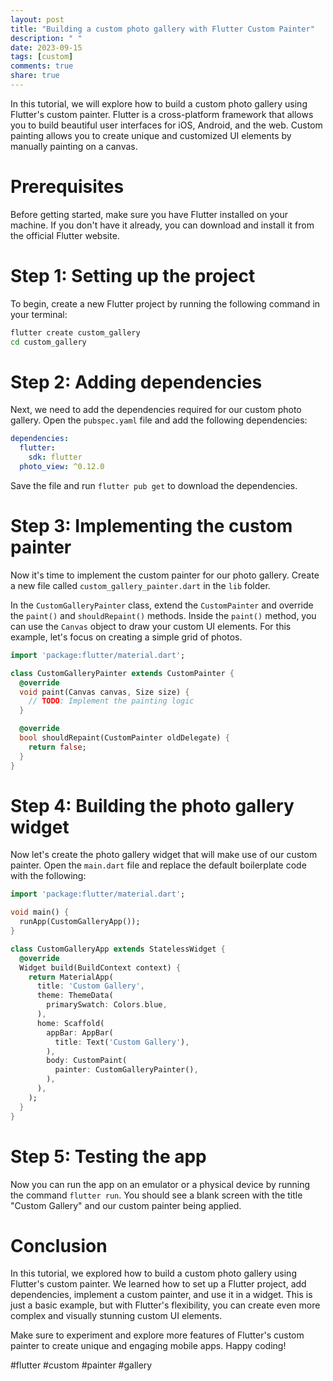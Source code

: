 ```yaml
---
layout: post
title: "Building a custom photo gallery with Flutter Custom Painter"
description: " "
date: 2023-09-15
tags: [custom]
comments: true
share: true
---
```


In this tutorial, we will explore how to build a custom photo gallery using Flutter's custom painter. Flutter is a cross-platform framework that allows you to build beautiful user interfaces for iOS, Android, and the web. Custom painting allows you to create unique and customized UI elements by manually painting on a canvas.

# Prerequisites

Before getting started, make sure you have Flutter installed on your machine. If you don't have it already, you can download and install it from the official Flutter website.

# Step 1: Setting up the project

To begin, create a new Flutter project by running the following command in your terminal:

```bash
flutter create custom_gallery
cd custom_gallery
```

# Step 2: Adding dependencies

Next, we need to add the dependencies required for our custom photo gallery. Open the `pubspec.yaml` file and add the following dependencies:

```yaml
dependencies:
  flutter:
    sdk: flutter
  photo_view: ^0.12.0
```

Save the file and run `flutter pub get` to download the dependencies.

# Step 3: Implementing the custom painter

Now it's time to implement the custom painter for our photo gallery. Create a new file called `custom_gallery_painter.dart` in the `lib` folder.

In the `CustomGalleryPainter` class, extend the `CustomPainter` and override the `paint()` and `shouldRepaint()` methods. Inside the `paint()` method, you can use the `Canvas` object to draw your custom UI elements. For this example, let's focus on creating a simple grid of photos.

```dart
import 'package:flutter/material.dart';

class CustomGalleryPainter extends CustomPainter {
  @override
  void paint(Canvas canvas, Size size) {
    // TODO: Implement the painting logic
  }

  @override
  bool shouldRepaint(CustomPainter oldDelegate) {
    return false;
  }
}
```

# Step 4: Building the photo gallery widget

Now let's create the photo gallery widget that will make use of our custom painter. Open the `main.dart` file and replace the default boilerplate code with the following:

```dart
import 'package:flutter/material.dart';

void main() {
  runApp(CustomGalleryApp());
}

class CustomGalleryApp extends StatelessWidget {
  @override
  Widget build(BuildContext context) {
    return MaterialApp(
      title: 'Custom Gallery',
      theme: ThemeData(
        primarySwatch: Colors.blue,
      ),
      home: Scaffold(
        appBar: AppBar(
          title: Text('Custom Gallery'),
        ),
        body: CustomPaint(
          painter: CustomGalleryPainter(),
        ),
      ),
    );
  }
}
```

# Step 5: Testing the app

Now you can run the app on an emulator or a physical device by running the command `flutter run`. You should see a blank screen with the title "Custom Gallery" and our custom painter being applied.

# Conclusion

In this tutorial, we explored how to build a custom photo gallery using Flutter's custom painter. We learned how to set up a Flutter project, add dependencies, implement a custom painter, and use it in a widget. This is just a basic example, but with Flutter's flexibility, you can create even more complex and visually stunning custom UI elements.

Make sure to experiment and explore more features of Flutter's custom painter to create unique and engaging mobile apps. Happy coding!

#flutter #custom #painter #gallery